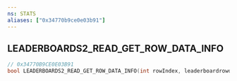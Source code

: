 ```yaml
---
ns: STATS
aliases: ["0x34770b9ce0e03b91"]
---
```

## LEADERBOARDS2_READ_GET_ROW_DATA_INFO

```c
// 0x34770B9CE0E03B91
bool LEADERBOARDS2_READ_GET_ROW_DATA_INFO(int rowIndex, leaderboardrowdata lbReadData);
```
